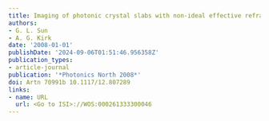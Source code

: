 ```yaml
---
title: Imaging of photonic crystal slabs with non-ideal effective refractive index
authors:
- G. L. Sun
- A. G. Kirk
date: '2008-01-01'
publishDate: '2024-09-06T01:51:46.956358Z'
publication_types:
- article-journal
publication: '*Photonics North 2008*'
doi: Artn 70991b 10.1117/12.807289
links:
- name: URL
  url: <Go to ISI>://WOS:000261333300046
---
```

